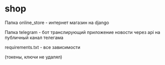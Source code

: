 # shop

Папка online_store - интернет магазин на django 

Папка telegram - бот транслирующий приложение новости через api на публичный канал телегама

requirements.txt - все зависимости

(токены, ключи не удалял)
